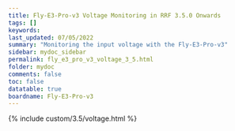 ```yaml
---
title: Fly-E3-Pro-v3 Voltage Monitoring in RRF 3.5.0 Onwards
tags: []
keywords: 
last_updated: 07/05/2022
summary: "Monitoring the input voltage with the Fly-E3-Pro-v3"
sidebar: mydoc_sidebar
permalink: fly_e3_pro_v3_voltage_3_5.html
folder: mydoc
comments: false
toc: false
datatable: true
boardname: Fly-E3-Pro-v3
---
```


{% include custom/3.5/voltage.html %}  
